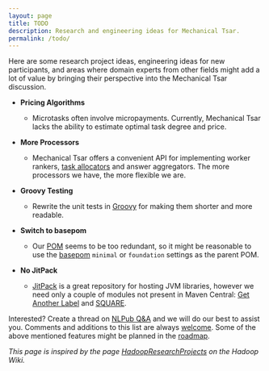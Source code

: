 ```yaml
---
layout: page
title: TODO
description: Research and engineering ideas for Mechanical Tsar.
permalink: /todo/
---
```


Here are some research project ideas, engineering ideas for new participants, and areas where domain experts from other fields might add a lot of value by bringing their perspective into the Mechanical Tsar discussion.

* **Pricing Algorithms**
  * Microtasks often involve micropayments. Currently, Mechanical Tsar lacks the ability to estimate optimal task degree and price.

* **More Processors**
  * Mechanical Tsar offers a convenient API for implementing worker rankers, [task allocators](https://github.com/mtsar/mtsar/wiki/Writing-a-Task-Allocator) and answer aggregators. The more processors we have, the more flexible we are.

* **Groovy Testing**
  * Rewrite the unit tests in [Groovy](http://www.groovy-lang.org/) for making them shorter and more readable.

* **Switch to basepom**
  * Our [POM](https://github.com/mtsar/mtsar/blob/develop/pom.xml) seems to be too redundant, so it might be reasonable to use the [basepom](https://github.com/basepom/basepom) `minimal` or `foundation` settings as the parent POM.

* **No JitPack**
  * [JitPack](https://jitpack.io/) is a great repository for hosting JVM libraries, however we need only a couple of modules not present in Maven Central: [Get Another Label](https://github.com/ipeirotis/Get-Another-Label) and [SQUARE](https://github.com/utir/square).

<!--
* **Topic**
  * Description.
-->

Interested? Create a thread on [NLPub Q&A](https://qa.nlpub.ru/c/mtsar) and we will do our best to assist you. Comments and additions to this list are always [welcome](https://github.com/mtsar/mtsar.github.io/blob/master/todo.md). Some of the above mentioned features might be planned in the [roadmap](https://github.com/mtsar/mtsar/wiki/Roadmap).

*This page is inspired by the page [HadoopResearchProjects](https://wiki.apache.org/hadoop/HadoopResearchProjects) on the Hadoop Wiki.*

